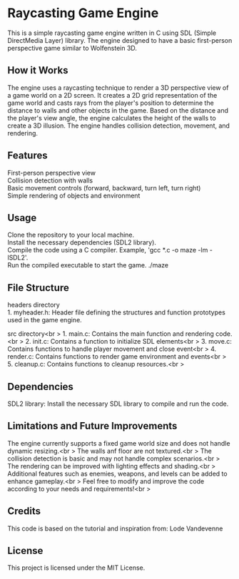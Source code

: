 # Raycasting Game Engine
This is a simple raycasting game engine written in C using SDL (Simple DirectMedia Layer) library. The engine designed to have a basic first-person perspective game similar to Wolfenstein 3D.<br>

## How it Works
The engine uses a raycasting technique to render a 3D perspective view of a game world on a 2D screen. It creates a 2D grid representation of the game world and casts rays from the player's position to determine the distance to walls and other objects in the game. Based on the distance and the player's view angle, the engine calculates the height of the walls to create a 3D illusion. The engine handles collision detection, movement, and rendering.

## Features
First-person perspective view<br>
Collision detection with walls<br>
Basic movement controls (forward, backward, turn left, turn right)<br>
Simple rendering of objects and environment<br>

## Usage
Clone the repository to your local machine.<br>
Install the necessary dependencies (SDL2 library).<br>
Compile the code using a C compiler. Example, 'gcc *.c -o maze -lm -lSDL2'.<br>
Run the compiled executable to start the game. ./maze<br>

## File Structure
headers directory<br>
	1. myheader.h: Header file defining the structures and function prototypes used in the game engine.<br>

src directory<br \>
	1. main.c: Contains the main function and rendering code.<br \>
	2. init.c: Contains a function to initialize SDL elements<br \>
	3. move.c: Contains functions to handle player movement and close event<br \>
	4. render.c: Contains functions to render game environment and events<br \>
	5. cleanup.c: Contains functions to cleanup resources.<br \>

## Dependencies
SDL2 library: Install the necessary SDL library to compile and run the code.

## Limitations and Future Improvements
The engine currently supports a fixed game world size and does not handle dynamic resizing.<br \>
The walls anf floor are not textured.<br \>
The collision detection is basic and may not handle complex scenarios.<br \>
The rendering can be improved with lighting effects and shading.<br \>
Additional features such as enemies, weapons, and levels can be added to enhance gameplay.<br \>
Feel free to modify and improve the code according to your needs and requirements!<br \>

## Credits
This code is based on the tutorial and inspiration from: Lode Vandevenne

## License
This project is licensed under the MIT License.
